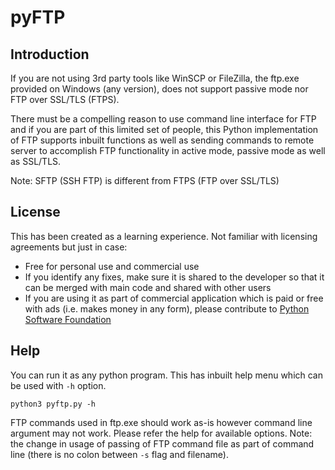 # pyFTP
## Introduction
If you are not using 3rd party tools like WinSCP or FileZilla, the ftp.exe provided on Windows (any version), does not support passive mode nor FTP over SSL/TLS (FTPS).

There must be a compelling reason to use command line interface for FTP and if you are part of this limited set of people, this Python implementation of FTP supports inbuilt functions as well as sending commands to remote server to accomplish FTP functionality in active mode, passive mode as well as SSL/TLS.

Note: SFTP (SSH FTP) is different from FTPS (FTP over SSL/TLS)

## License
This has been created as a learning experience. Not familiar with licensing agreements but just in case:
- Free for personal use and commercial use
- If you identify any fixes, make sure it is shared to the developer so that it can be merged with main code and shared with other users
- If you are using it as part of commercial application which is paid or free with ads (i.e. makes money in any form), please contribute to [Python Software Foundation][1]
## Help
You can run it as any python program. This has inbuilt help menu which can be used with `-h` option.

```
python3 pyftp.py -h
```

FTP commands used in ftp.exe should work as-is however command line argument may not work. Please refer the help for available options.
Note: the change in usage of passing of FTP command file as part of command line (there is no colon between `-s` flag and filename).

[1]: https://www.python.org/psf-landing/